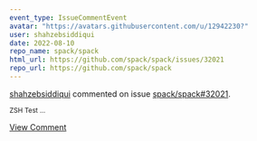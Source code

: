 ```yaml
---
event_type: IssueCommentEvent
avatar: "https://avatars.githubusercontent.com/u/12942230?"
user: shahzebsiddiqui
date: 2022-08-10
repo_name: spack/spack
html_url: https://github.com/spack/spack/issues/32021
repo_url: https://github.com/spack/spack
---
```


<a href='https://github.com/shahzebsiddiqui' target='_blank'>shahzebsiddiqui</a> commented on issue <a href='https://github.com/spack/spack/issues/32021' target='_blank'>spack/spack#32021</a>.

<small>ZSH Test...</small>

<a href='https://github.com/spack/spack/issues/32021' target='_blank'>View Comment</a>